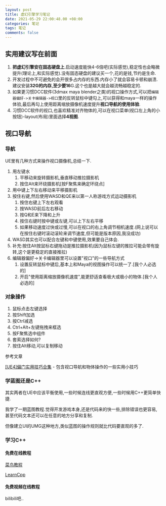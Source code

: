 ```yaml
---
layout: post
title: 虚幻引擎学习笔记
date: 2021-05-29 22:00:48.00 +08:00
categories: 笔记
tags: 笔记
comments: false
---
```


## 实用建议写在前面

1. **把虚幻引擎安在固态硬盘上**.启动速度能快4-6倍吧(实际感觉),稳定性也会略微提升(理论上,和实际感觉).没有固态硬盘的建议买一个,花的是钱,节约是生命.
1. 开发过程中不可避免的会开很多占内存的东西.内存小了就会容易卡顿和崩溃.建议安装**32G的内存,至少要16**G.这个也是越大就会越流畅越稳定的.
1. 如果更习惯DCC软件(3dmax maya blender之类)的视口操作方式,可以把`编辑器偏好->关卡编辑器->视口`里的反转鼠标中键勾上,可以获得和maya一样的操作体验,最后再勾上使用距离缩放摄像机速度提升**视口导航的使用体验**.
1. 习惯DCC软件的视口,也喜欢精准对齐物体的,可以在视口菜单(视口左上角的小按钮)-layout(布局)里面选择**4视图**.

## 视口导航

### 导航

UE里有几种方式来操作视口摄像机,总结一下.

1. 用左键水
   1. 平移动来旋转摄影机,垂直移动推拉摄影机
   1. 按住Alt来环绕摄影机[按F聚焦来确定环绕点]
1. 用中键上下左右移动来平移摄影机
1. 按住右键,然后使用WASD和QE来以第一人称游戏方式运动摄影机
   1. 按住右键上下左右观看
   1. 按WASD前后左右移动
   1. 按Q和E来下降和上升
   1. 按住右键时按中键或左键,可以上下左右平移
   1. 如果移动速度过快或过慢,可以在视口的右上角调节相机速度.(网上说可以在按住右键时滚动滚轮来调节速度,但可能是版本原因,我没成功)
1. WASD其实也可以配合左键和中键使用,效果要自己体会.
1. 补充:按住Alt按鼠标右键拖动是推拉摄影机(因为鼠标左键的推拉可能会带有旋转,这个是更稳定的直接推拉)
1. 编辑器偏好->关卡编辑器里可以设置"视口"的一些导航方式
   1. 设置反转鼠标中键后,基本上和Maya的视图操作可以统一了.[我个人必选的]
   1. 开启"使用距离缩放摄像机速度",能更舒适查看极大或极小的物体.[我个人必选的]



### 对象操作

1. 鼠标点击左键选择
2. 按Shift加选
3. 按Ctrl减选
4. Ctrl+Alt+左键拖拽来框选
5. 按F聚焦选中组件
6. 套索选择如何?
7. 按住Alt移动,可以复制移动



参考文章

 [[UE4]偏门实用技巧合集](https://zhuanlan.zhihu.com/p/229422684) - 包含视口导航和物体操作的一些实用小技巧

### 学蓝图还是C++

其实两者在UE中应该平衡使用,一些时候连线更直观方便,一些时候用C++更简单快捷.

我学了一期蓝图教程.觉得开发游戏本身,还是代码来的快一些,排除错误也更容易,甚至代码文本还可以在任意的地方分享和复制.

但像建立UI的UMG这种地方,类似蓝图的操作规则就比代码要直观的多了.

### 学习C++

#### 免费在线教程

[菜鸟教程](https://www.runoob.com/cplusplus/cpp-tutorial.html )

[LearnCpp](https://www.learncpp.com/)

#### 免费视频在线教程

bilibili吧..
